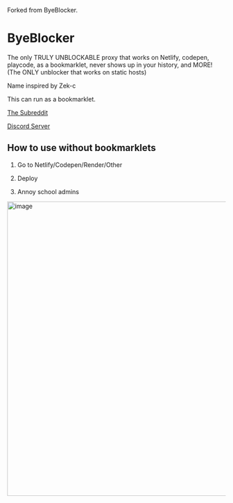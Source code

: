 Forked from ByeBlocker. 

# ByeBlocker

The only TRULY UNBLOCKABLE proxy that works on Netlify, codepen, playcode, as a bookmarklet, never shows up in your history, and MORE! (The ONLY unblocker that works on static hosts)

Name inspired by Zek-c

This can run as a bookmarklet.

[The Subreddit](https://www.reddit.com/r/swordstuff/)

[Discord Server](https://discord.gg/BMxe6D9CKv)

## How to use without bookmarklets

1. Go to Netlify/Codepen/Render/Other 

2. Deploy

3. Annoy school admins

<img width="677" alt="image" src="https://github.com/Tacogamerman/ByeBlocker/assets/119009502/aebfcb59-4fc1-4d8b-bb19-527d16176458">
